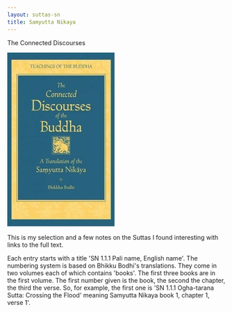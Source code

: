 ```yaml
---
layout: suttas-sn
title: Samyutta Nikaya
---
```


The Connected Discourses

![The Connected Length Discourses](/assets/images/chan/samyutta.jpg)

This is my selection and a few notes on the Suttas I found interesting with links to the full text.

Each entry starts with a title 'SN 1.1.1 Pali name, English name'. The numbering system is based on Bhikku Bodhi's translations. They come in two volumes each of which contains 'books'. The first three books are in the first volume. The first number given is the book, the second the chapter, the third the verse. So, for example, the first one is 'SN 1.1.1 Ogha-tarana Sutta: Crossing the Flood' meaning Samyutta Nikaya book 1, chapter 1, verse 1'.  
